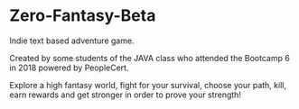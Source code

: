 # Zero-Fantasy-Beta

Indie text based adventure game.

Created by some students of the JAVA class who attended the Bootcamp 6 
in 2018 powered by PeopleCert.

Explore a high fantasy world, fight for your survival, choose your path, kill, 
earn rewards and get stronger in order to prove your strength!
